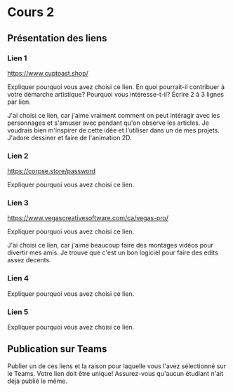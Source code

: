 # Cours 2
## Présentation des liens

### Lien 1 
https://www.cuptoast.shop/

Expliquer pourquoi vous avez choisi ce lien. En quoi pourrait-il contribuer à votre démarche artistique? Pourquoi vous intéresse-t-il? Écrire 2 à 3 lignes par lien. 

J'ai choisi ce lien, car j'aime vraiment comment on peut intéragir avec les personnages et s'amuser avec pendant qu'on observe les articles. Je voudrais bien m'inspirer de cette idée et l'utiliser dans un de mes projets. J'adore dessiner et faire de l'animation 2D.
### Lien 2 
https://corpse.store/password

Expliquer pourquoi vous avez choisi ce lien.

### Lien 3 
https://www.vegascreativesoftware.com/ca/vegas-pro/

Expliquer pourquoi vous avez choisi ce lien.  

J'ai choisi ce lien, car j'aime beaucoup faire des montages vidéos pour divertir mes amis. Je trouve que c'est un bon logiciel pour faire des edits assez decents.
### Lien 4 
Expliquer pourquoi vous avez choisi ce lien. 

### Lien 5 
Expliquer pourquoi vous avez choisi ce lien.  

## Publication sur Teams
Publier un de ces liens et la raison pour laquelle vous l'avez sélectionné sur le Teams. Votre lien doit être unique! Assurez-vous qu'aucun étudiant n'ait déjà publié le même. 

